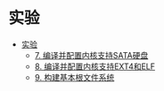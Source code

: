 # 实验

* [实验](docs/构建内核/实验.md)
    * [7. 编译并配置内核支持SATA硬盘](docs/构建内核/实验/编译并配置内核支持SATA硬盘.md)
    * [8. 编译并配置内核支持EXT4和ELF](docs/构建内核/实验/编译并配置内核支持EXT4和ELF.md)
    * [9. 构建基本根文件系统](docs/构建内核/实验/构建基本根文件系统.md)
